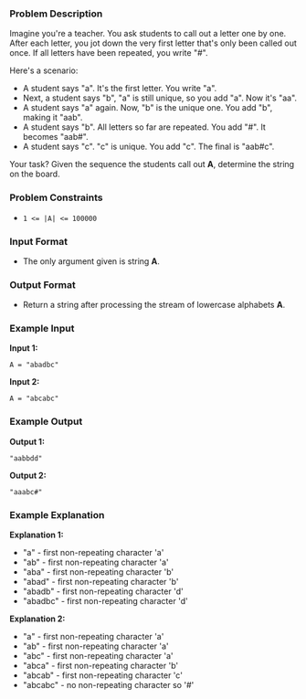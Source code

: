 ### Problem Description

Imagine you're a teacher. You ask students to call out a letter one by one. After each letter, you jot down the very first letter that's only been called out once. If all letters have been repeated, you write "#".

Here's a scenario:

- A student says "a". It's the first letter. You write "a".
- Next, a student says "b", "a" is still unique, so you add "a". Now it's "aa".
- A student says "a" again. Now, "b" is the unique one. You add "b", making it "aab".
- A student says "b". All letters so far are repeated. You add "#". It becomes "aab#".
- A student says "c". "c" is unique. You add "c". The final is "aab#c".

Your task? Given the sequence the students call out **A**, determine the string on the board.

### Problem Constraints

- `1 <= |A| <= 100000`

### Input Format

- The only argument given is string **A**.

### Output Format

- Return a string after processing the stream of lowercase alphabets **A**.

### Example Input

**Input 1:**

```
A = "abadbc"
```

**Input 2:**

```
A = "abcabc"
```

### Example Output

**Output 1:**

```
"aabbdd"
```

**Output 2:**

```
"aaabc#"
```

### Example Explanation

**Explanation 1:**

- "a"      -   first non-repeating character 'a'
- "ab"     -   first non-repeating character 'a'
- "aba"    -   first non-repeating character 'b'
- "abad"   -   first non-repeating character 'b'
- "abadb"  -   first non-repeating character 'd'
- "abadbc" -   first non-repeating character 'd'

**Explanation 2:**

- "a"      -   first non-repeating character 'a'
- "ab"     -   first non-repeating character 'a'
- "abc"    -   first non-repeating character 'a'
- "abca"   -   first non-repeating character 'b'
- "abcab"  -   first non-repeating character 'c'
- "abcabc" -   no non-repeating character so '#'